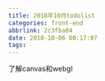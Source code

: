 ```yaml
---
title: 2018年10月todolist
categories: front-end
abbrlink: 2c3fba04
date: 2018-10-06 00:17:07
tags:
---
```


了解canvas和webgl
 